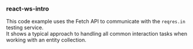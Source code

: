 ### react-ws-intro

This code example uses the Fetch API to communicate with the `reqres.in` testing service.  
It shows a typical approach to handling all common interaction tasks when working with an entity collection. 

<br>
